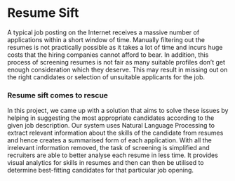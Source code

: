 # Resume Sift

A typical job posting on the Internet receives a massive number of applications within a short window of time. Manually filtering out the resumes is not practically possible as it takes a lot of time and incurs huge costs that the hiring companies cannot afford to bear. In addition, this process of screening resumes is not fair as many suitable profiles don’t get enough consideration which they deserve. This may result in missing out on the right candidates or selection of unsuitable applicants for the job. 

### Resume sift comes to rescue

In this project, we came up with a solution that aims to solve these issues by helping in suggesting the most appropriate candidates according to the given job description. Our system uses Natural Language Processing to extract relevant information about the skills of the candidate from resumes and hence creates a summarised form of each application. With all the irrelevant information removed, the task of screening is simplified and recruiters are able to better analyse each resume in less time. It provides visual analytics for skills in resumes and then can then be utilised to determine best-fitting candidates for that particular job opening.


